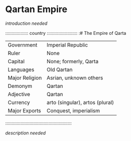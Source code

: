 # Qartan Empire

*introduction needed*

:::::::::::::::::: country ::::::::::::::::::::::::
:# The Empire of Qarta

|                |                                 |
| -------------- | ------------------------------- |
| Government     | Imperial Republic               |
| Ruler          | None                            |
| Capital        | None; formerly, Qarta           |
| Languages      | Old Qartan                      |
| Major Religion | Asrian, unknown others          |
| Demonym        | Qartan                          |
| Adjective      | Qartan                          |
| Currency       | arto (singular), artos (plural) | 
| Major Exports  | Conquest, imperialism           |
::::::::::::::::::::::::::::::::::::::::::::::::::::


*description needed*

